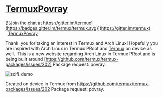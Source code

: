 # [TermuxPovray](https://github.com/sdrausty/TermuxPovray)

[![Join the chat at https://gitter.im/termux](https://badges.gitter.im/termux/termux.svg)](https://gitter.im/termux)  
  
[TermuxPovray](https://github.com/sdrausty/TermuxPovray)

Thank  you for taking an interest in Termux and Arch Linux!  Hopefully you are inspired with Arch Linux in Termux PRoot and [Termux](https://termux.com) on device as well.  This is a new website regarding Arch Linux in Termux PRoot and is being built around [https://github.com/termux/termux-packages/issues/202] Package request: povray.  

![scifi_demo](https://user-images.githubusercontent.com/27742457/31354926-371c5e52-ad06-11e7-8dc6-543bc417e5ba.jpg)

Created on device in Termux from https://github.com/termux/termux-packages/issues/202 Package request: povray.  
               
